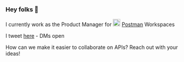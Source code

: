 ### Hey folks 👋

I currently work as the Product Manager for <img src="https://user-images.githubusercontent.com/1796254/190814498-80d0b52f-d9a5-42ff-a47d-cd6c087db8d0.png" alt="postman logo" width="20"/> [Postman](https://postman.com) Workspaces


I tweet [here](https://twitter.com/ramji) - DMs open

How can we make it easier to collaborate on APIs? Reach out with your ideas!
